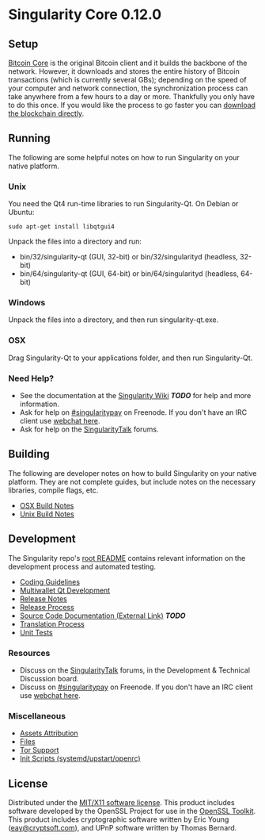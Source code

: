 Singularity Core 0.12.0
=====================

Setup
---------------------
[Bitcoin Core](http://bitcoin.org/en/download) is the original Bitcoin client and it builds the backbone of the network. However, it downloads and stores the entire history of Bitcoin transactions (which is currently several GBs); depending on the speed of your computer and network connection, the synchronization process can take anywhere from a few hours to a day or more. Thankfully you only have to do this once. If you would like the process to go faster you can [download the blockchain directly](bootstrap.md).

Running
---------------------
The following are some helpful notes on how to run Singularity on your native platform.

### Unix

You need the Qt4 run-time libraries to run Singularity-Qt. On Debian or Ubuntu:

	sudo apt-get install libqtgui4

Unpack the files into a directory and run:

- bin/32/singularity-qt (GUI, 32-bit) or bin/32/singularityd (headless, 32-bit)
- bin/64/singularity-qt (GUI, 64-bit) or bin/64/singularityd (headless, 64-bit)



### Windows

Unpack the files into a directory, and then run singularity-qt.exe.

### OSX

Drag Singularity-Qt to your applications folder, and then run Singularity-Qt.

### Need Help?

* See the documentation at the [Singularity Wiki](https://en.bitcoin.it/wiki/Main_Page) ***TODO***
for help and more information.
* Ask for help on [#singularitypay](http://webchat.freenode.net?channels=singularitypay) on Freenode. If you don't have an IRC client use [webchat here](http://webchat.freenode.net?channels=singularitypay).
* Ask for help on the [SingularityTalk](https://singularitytalk.org/) forums.

Building
---------------------
The following are developer notes on how to build Singularity on your native platform. They are not complete guides, but include notes on the necessary libraries, compile flags, etc.

- [OSX Build Notes](build-osx.md)
- [Unix Build Notes](build-unix.md)

Development
---------------------
The Singularity repo's [root README](https://github.com/singularitypay/singularity/blob/master/README.md) contains relevant information on the development process and automated testing.

- [Coding Guidelines](coding.md)
- [Multiwallet Qt Development](multiwallet-qt.md)
- [Release Notes](release-notes.md)
- [Release Process](release-process.md)
- [Source Code Documentation (External Link)](https://dev.visucore.com/bitcoin/doxygen/) ***TODO***
- [Translation Process](translation_process.md)
- [Unit Tests](unit-tests.md)

### Resources
* Discuss on the [SingularityTalk](https://singularitytalk.org/) forums, in the Development & Technical Discussion board.
* Discuss on [#singularitypay](http://webchat.freenode.net/?channels=singularitypay) on Freenode. If you don't have an IRC client use [webchat here](http://webchat.freenode.net/?channels=singularitypay).

### Miscellaneous
- [Assets Attribution](assets-attribution.md)
- [Files](files.md)
- [Tor Support](tor.md)
- [Init Scripts (systemd/upstart/openrc)](init.md)

License
---------------------
Distributed under the [MIT/X11 software license](http://www.opensource.org/licenses/mit-license.php).
This product includes software developed by the OpenSSL Project for use in the [OpenSSL Toolkit](https://www.openssl.org/). This product includes
cryptographic software written by Eric Young ([eay@cryptsoft.com](mailto:eay@cryptsoft.com)), and UPnP software written by Thomas Bernard.
